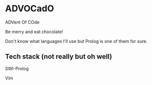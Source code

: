 # ADVOCadO
ADVent Of COde

Be merry and eat chocolate!

Don't know what languages I'll use but Prolog is one of them for sure.

## Tech stack (not really but oh well)

SWI-Prolog

Vim
